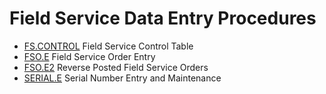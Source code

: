 # Field Service Data Entry Procedures

<PageHeader />

- [FS.CONTROL](FS-CONTROL/README.md) Field Service Control Table
- [FSO.E](FSO-E/README.md) Field Service Order Entry
- [FSO.E2](FSO-E2/README.md) Reverse Posted Field Service Orders
- [SERIAL.E](SERIAL-E/README.md) Serial Number Entry and Maintenance

<badge text= "Version 8.10.57" vertical="middle" />

<PageFooter />
